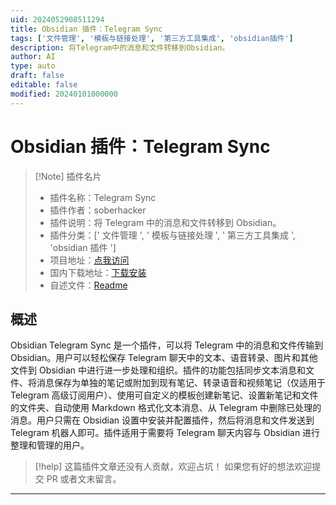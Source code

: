```yaml
---
uid: 2024052908511294
title: Obsidian 插件：Telegram Sync
tags: ['文件管理', '模板与链接处理', '第三方工具集成', 'obsidian插件']
description: 将Telegram中的消息和文件转移到Obsidian。
author: AI
type: auto
draft: false
editable: false
modified: 20240101000000
---
```


# Obsidian 插件：Telegram Sync

> [!Note] 插件名片
> - 插件名称：Telegram Sync
> - 插件作者：soberhacker
> - 插件说明：将 Telegram 中的消息和文件转移到 Obsidian。
> - 插件分类：[' 文件管理 ', ' 模板与链接处理 ', ' 第三方工具集成 ', 'obsidian 插件 ']
> - 项目地址：[点我访问](https://github.com/soberhacker/obsidian-telegram-sync)
> - 国内下载地址：[下载安装](https://pkmer.cn/products/plugin/pluginMarket/?telegram-sync)
> - 自述文件：[Readme](https://ghproxy.net/https://raw.githubusercontent.com/soberhacker/obsidian-telegram-sync/main/README.md)

## 概述

Obsidian Telegram Sync 是一个插件，可以将 Telegram 中的消息和文件传输到 Obsidian。用户可以轻松保存 Telegram 聊天中的文本、语音转录、图片和其他文件到 Obsidian 中进行进一步处理和组织。插件的功能包括同步文本消息和文件、将消息保存为单独的笔记或附加到现有笔记、转录语音和视频笔记（仅适用于 Telegram 高级订阅用户）、使用可自定义的模板创建新笔记、设置新笔记和文件的文件夹、自动使用 Markdown 格式化文本消息、从 Telegram 中删除已处理的消息。用户只需在 Obsidian 设置中安装并配置插件，然后将消息和文件发送到 Telegram 机器人即可。插件适用于需要将 Telegram 聊天内容与 Obsidian 进行整理和管理的用户。

> [!help]
> 这篇插件文章还没有人贡献，欢迎占坑！
> 如果您有好的想法欢迎提交 PR 或者文末留言。

---




